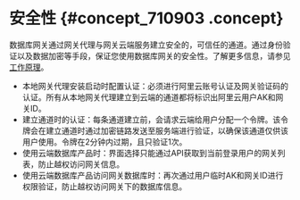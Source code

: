 # 安全性 {#concept_710903 .concept}

数据库网关通过网关代理与网关云端服务建立安全的，可信任的通道。通过身份验证以及数据加密等手段，保证您使用数据库网关的安全性。了解更多信息，请参见[工作原理](cn.zh-CN/产品简介/什么是数据库网关？/工作原理.md#)。

-   本地网关代理安装启动时配置认证：必须进行阿里云账号认证及网关验证码的认证。所有从本地网关代理建立到云端的通道都将标识出阿里云用户AK和网关ID。
-   建立通道时的认证：每条通道建立前，会请求云端给用户分配一个令牌。该令牌会在建立通道时通过加密链路发送至服务端进行验证，以确保该通道仅供该用户使用。令牌在2分钟内过期，且只验证1次。
-   使用云端数据库产品时：界面选择只能通过API获取到当前登录用户的网关列表，防止越权访问网关信息。
-   使用云端数据库产品访问网关数据库时：再次通过用户临时AK和网关ID进行权限验证，防止越权访问网关下的数据库信息。

